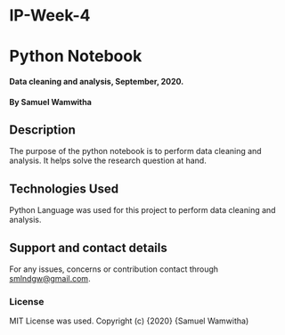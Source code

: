 # IP-Week-4
# Python Notebook
#### Data cleaning and analysis, September, 2020.
#### By **Samuel Wamwitha**
## Description
The purpose of the python notebook is to perform data cleaning and analysis. It helps solve the research question at hand.
## Technologies Used
Python Language was used for this project to perform data cleaning and analysis.
## Support and contact details
For any issues, concerns or contribution contact through smlndgw@gmail.com.
### License
MIT License was used.
Copyright (c) {2020} {Samuel Wamwitha)
